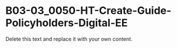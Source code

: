 

# B03-03_0050-HT-Create-Guide-Policyholders-Digital-EE

Delete this text and replace it with your own content.
